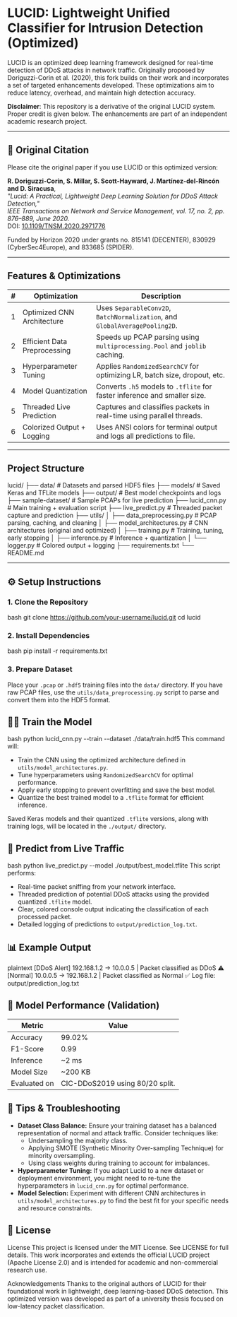 # LUCID: Lightweight Unified Classifier for Intrusion Detection (Optimized)

LUCID is an optimized deep learning framework designed for real-time detection of DDoS attacks in network traffic. Originally proposed by Doriguzzi-Corin et al. (2020), this fork builds on their work and incorporates a set of targeted enhancements developed. These optimizations aim to reduce latency, overhead, and maintain high detection accuracy.

**Disclaimer**: This repository is a derivative of the original LUCID system. Proper credit is given below. The enhancements are part of an independent academic research project.

---

## 📄 Original Citation

Please cite the original paper if you use LUCID or this optimized version:

**R. Doriguzzi-Corin, S. Millar, S. Scott-Hayward, J. Martínez-del-Rincón and D. Siracusa**,  
*"Lucid: A Practical, Lightweight Deep Learning Solution for DDoS Attack Detection,"*  
*IEEE Transactions on Network and Service Management, vol. 17, no. 2, pp. 876–889, June 2020.*  
DOI: [10.1109/TNSM.2020.2971776](https://doi.org/10.1109/TNSM.2020.2971776)  

Funded by Horizon 2020 under grants no. 815141 (DECENTER), 830929 (CyberSec4Europe), and 833685 (SPIDER).

---

## Features & Optimizations

| # | Optimization              | Description                                                                 |
|---|---------------------------|-----------------------------------------------------------------------------|
| 1 | Optimized CNN Architecture | Uses `SeparableConv2D`, `BatchNormalization`, and `GlobalAveragePooling2D`. |
| 2 | Efficient Data Preprocessing | Speeds up PCAP parsing using `multiprocessing.Pool` and `joblib` caching.  |
| 3 | Hyperparameter Tuning     | Applies `RandomizedSearchCV` for optimizing LR, batch size, dropout, etc.  |
| 4 | Model Quantization        | Converts `.h5` models to `.tflite` for faster inference and smaller size.  |
| 5 | Threaded Live Prediction  | Captures and classifies packets in real-time using parallel threads.       |
| 6 | Colorized Output + Logging | Uses ANSI colors for terminal output and logs all predictions to file.     |

---



## Project Structure

lucid/
├── data/                  # Datasets and parsed HDF5 files
├── models/                # Saved Keras and TFLite models
├── output/                # Best model checkpoints and logs
├── sample-dataset/        # Sample PCAPs for live prediction
├── lucid_cnn.py           # Main training + evaluation script
├── live_predict.py        # Threaded packet capture and prediction
├── utils/
│   ├── data_preprocessing.py   # PCAP parsing, caching, and cleaning
│   ├── model_architectures.py  # CNN architectures (original and optimized)
│   ├── training.py             # Training, tuning, early stopping
│   ├── inference.py            # Inference + quantization
│   └── logger.py               # Colored output + logging
├── requirements.txt
└── README.md

---


## ⚙️ Setup Instructions

### 1. Clone the Repository
bash git clone https://github.com/your-username/lucid.git cd lucid
### 2. Install Dependencies
bash pip install -r requirements.txt
### 3. Prepare Dataset

Place your `.pcap` or `.hdf5` training files into the `data/` directory. If you have raw PCAP files, use the `utils/data_preprocessing.py` script to parse and convert them into the HDF5 format.

## 🏋️‍♂️ Train the Model
bash python lucid_cnn.py --train --dataset ./data/train.hdf5
This command will:

* Train the CNN using the optimized architecture defined in `utils/model_architectures.py`.
* Tune hyperparameters using `RandomizedSearchCV` for optimal performance.
* Apply early stopping to prevent overfitting and save the best model.
* Quantize the best trained model to a `.tflite` format for efficient inference.

Saved Keras models and their quantized `.tflite` versions, along with training logs, will be located in the `./output/` directory.

## 🧪 Predict from Live Traffic
bash python live_predict.py --model ./output/best_model.tflite
This script performs:

* Real-time packet sniffing from your network interface.
* Threaded prediction of potential DDoS attacks using the provided quantized `.tflite` model.
* Clear, colored console output indicating the classification of each processed packet.
* Detailed logging of predictions to `output/prediction_log.txt`.

## 📊 Example Output
plaintext [DDoS Alert] 192.168.1.2 → 10.0.0.5 | Packet classified as DDoS ⚠️ [Normal] 10.0.0.5 → 192.168.1.2 | Packet classified as Normal ✅ Log file: output/prediction_log.txt
## 🧠 Model Performance (Validation)

| Metric      | Value   |
| ----------- | ------- |
| Accuracy    | 99.02%  |
| F1-Score    | 0.99    |
| Inference   | ~2 ms   |
| Model Size  | ~200 KB |
| Evaluated on | CIC-DDoS2019 using 80/20 split. |

## 📌 Tips & Troubleshooting

* **Dataset Class Balance:** Ensure your training dataset has a balanced representation of normal and attack traffic. Consider techniques like:
    * Undersampling the majority class.
    * Applying SMOTE (Synthetic Minority Over-sampling Technique) for minority oversampling.
    * Using class weights during training to account for imbalances.
* **Hyperparameter Tuning:** If you adapt Lucid to a new dataset or deployment environment, you might need to re-tune the hyperparameters in `lucid_cnn.py` for optimal performance.
* **Model Selection:** Experiment with different CNN architectures in `utils/model_architectures.py` to find the best fit for your specific needs and resource constraints.

## 📜 License
License
This project is licensed under the MIT License. See LICENSE for full details.
This work incorporates and extends the official LUCID project (Apache License 2.0) and is intended for academic and non-commercial research use.

Acknowledgements
Thanks to the original authors of LUCID for their foundational work in lightweight, deep learning-based DDoS detection.
This optimized version was developed as part of a university thesis focused on low-latency packet classification.
